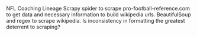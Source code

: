 NFL Coaching Lineage
Scrapy spider to scrape pro-football-reference.com to get data and necessary information to build wikipedia urls.
BeautifulSoup and regex to scrape wikipedia.
Is inconsistency in formatting the greatest deterrent to scraping?
